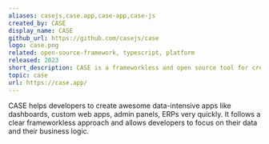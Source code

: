 ```yaml
---
aliases: casejs,case.app,case-app,case-js
created_by: CASE
display_name: CASE
github_url: https://github.com/casejs/case
logo: case.png
related: open-source-framework, typescript, platform
released: 2023
short_description: CASE is a frameworkless and open source tool for creating and deploying web apps.
topic: case
url: https://case.app/
---
```

CASE helps developers to create awesome data-intensive apps like dashboards, custom web apps, admin panels, ERPs very quickly. It follows a clear frameworkless approach and allows developers to focus on their data and their business logic.
